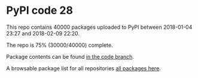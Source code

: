 # PyPI code 28

This repo contains 40000 packages uploaded to PyPI between 
2018-01-04 23:27 and 2018-02-09 22:20.

The repo is 75% (30000/40000) complete.

Package contents can be found [in the code branch](https://github.com/pypi-data/pypi-mirror-28/tree/code/packages).

A browsable package list for all repositories [all packages here](https://pypi-data.github.io/website/repositories/pypi-mirror-28).


